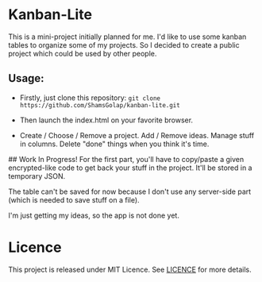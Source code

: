 # Kanban-Lite

This is a mini-project initially planned for me. I'd like to use some kanban tables to organize some of my projects.
So I decided to create a public project which could be used by other people.

## Usage: 

- Firstly, just clone this repository:
`git clone https://github.com/ShamsGolap/kanban-lite.git`

- Then launch the index.html on your favorite browser.

- Create / Choose / Remove a project. Add / Remove ideas. Manage stuff in columns. Delete "done" things when you think it's time.

## Work In Progress!
For the first part, you'll have to copy/paste a given encrypted-like code to get back your stuff in the project.
It'll be stored in a temporary JSON.

The table can't be saved for now because I don't use any server-side part (which is needed to save stuff on a file).

I'm just getting my ideas, so the app is not done yet.

# Licence
This project is released under MIT Licence. See [LICENCE](LICENCE.md) for more details.
